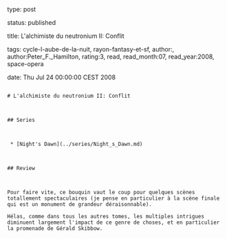 type: post
status: published
title: L'alchimiste du neutronium II: Conflit
tags:  cycle-l-aube-de-la-nuit,  rayon-fantasy-et-sf, author:, author:Peter_F._Hamilton, rating:3, read, read_month:07, read_year:2008, space-opera
date: Thu Jul 24 00:00:00 CEST 2008
~~~~~~
# L'alchimiste du neutronium II: Conflit

## Series

 * [Night's Dawn](../series/Night_s_Dawn.md)

## Review

Pour faire vite, ce bouquin vaut le coup pour quelques scènes totallement spectaculaires (je pense en particulier à la scène finale qui est un monument de grandeur déraisonnable).  
Hélas, comme dans tous les autres tomes, les multiples intrigues diminuent largement l'impact de ce genre de choses, et en particulier la promenade de Gérald Skibbow.